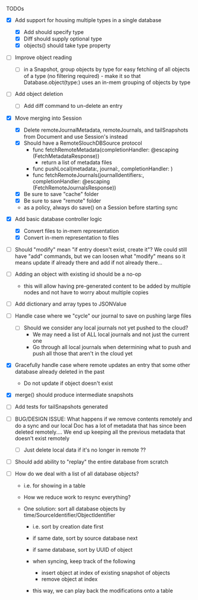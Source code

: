 TODOs

- [x] Add support for housing multiple types in a single database
    - [x] Add should specify type
    - [x] Diff should supply optional type
    - [x] objects() should take type property

- [ ] Improve object reading
    - [ ] in a Snapshot, group objects by type for easy fetching of all objects of a type (no filtering required)
          - make it so that Database.object(type:) uses an in-mem grouping of objects by type

- [ ] Add object deletion
    - [ ] Add diff command to un-delete an entry

- [x] Move merging into Session
    - [x] Delete remoteJournalMetadata, remoteJournals, and tailSnapshots from Document and use Session's instead
    - [x] Should have a RemoteSlouchDBSource protocol
        - func fetchRemoteMetadata(completionHandler: @escaping (FetchMetadataResponse))
            - return a list of metadata files
        - func pushLocal(metadata:, journal:, completionHandler: )
        - func fetchRemoteJournals(journalIdentifiers:, completionHandler: @escaping (FetchRemoteJournalsResponse))
    - [x] Be sure to save "cache" folder
    - [x] Be sure to save "remote" folder

    - as a policy, always do save() on a Session before starting sync

- [x] Add basic database controller logic
    - [x] Convert files to in-mem representation
    - [x] Convert in-mem representation to files

- [ ] Should "modify" mean "if entry doesn't exist, create it"? We could still have "add" commands, but we can loosen
      what "modify" means so it means update if already there and add if not already there...

- [ ] Adding an object with existing id should be a no-op
    - this will allow having pre-generated content to be added by multiple nodes and not have to worry about multiple copies

- [ ] Add dictionary and array types to JSONValue

- [ ] Handle case where we "cycle" our journal to save on pushing large files
    - [ ] Should we consider any local journals not yet pushed to the cloud?
        - We may need a list of ALL local journals and not just the current one
        - Go through all local journals when determining what to push and push all those that aren't in the cloud yet

- [x] Gracefully handle case where remote updates an entry that some other database already deleted in the past
    - Do not update if object doesn't exist

- [x] merge() should produce intermediate snapshots
- [ ] Add tests for tailSnapshots generated

- [ ] BUG/DESIGN ISSUE: What happens if we remove contents remotely and do a sync and our local Doc has a lot
    of metadata that has since been deleted remotely.... We end up keeping all the previous metadata that
    doesn't exist remotely

    - [ ] Just delete local data if it's no longer in remote ??

- [ ] Should add ability to "replay" the entire database from scratch

- [ ] How do we deal with a list of all database objects?
    - i.e. for showing in a table
    - How we reduce work to resync everything?

    - One solution: sort all database objects by time/SourceIdentifier/ObjectIdentifier
        - i.e. sort by creation date first
        - if same date, sort by source database next
        - if same database, sort by UUID of object

        - when syncing, keep track of the following
            - insert object at index of existing snapshot of objects
            - remove object at index

        - this way, we can play back the modifications onto a table

